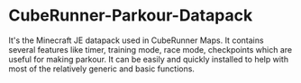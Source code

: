 # CubeRunner-Parkour-Datapack
It's the Minecraft JE datapack used in CubeRunner Maps. It contains several features like timer, training mode, race mode, checkpoints which are useful for making parkour. It can be easily and quickly installed to help with most of the relatively generic and basic functions.
